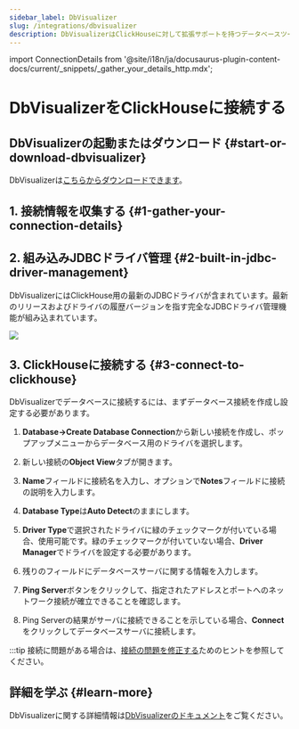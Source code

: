 ```yaml
---
sidebar_label: DbVisualizer
slug: /integrations/dbvisualizer
description: DbVisualizerはClickHouseに対して拡張サポートを持つデータベースツールです。
---
```

import ConnectionDetails from '@site/i18n/ja/docusaurus-plugin-content-docs/current/_snippets/_gather_your_details_http.mdx';

# DbVisualizerをClickHouseに接続する

## DbVisualizerの起動またはダウンロード {#start-or-download-dbvisualizer}

DbVisualizerは[こちらからダウンロードできます](https://www.dbvis.com/download/)。

## 1. 接続情報を収集する {#1-gather-your-connection-details}

<ConnectionDetails />

## 2. 組み込みJDBCドライバ管理 {#2-built-in-jdbc-driver-management}

DbVisualizerにはClickHouse用の最新のJDBCドライバが含まれています。最新のリリースおよびドライバの履歴バージョンを指す完全なJDBCドライバ管理機能が組み込まれています。

![](@site/i18n/ja/docusaurus-plugin-content-docs/current/integrations/sql-clients/images/dbvisualizer-driver-manager.png)

## 3. ClickHouseに接続する {#3-connect-to-clickhouse}

DbVisualizerでデータベースに接続するには、まずデータベース接続を作成し設定する必要があります。

1. **Database->Create Database Connection**から新しい接続を作成し、ポップアップメニューからデータベース用のドライバを選択します。

2. 新しい接続の**Object View**タブが開きます。

3. **Name**フィールドに接続名を入力し、オプションで**Notes**フィールドに接続の説明を入力します。

4. **Database Type**は**Auto Detect**のままにします。

5. **Driver Type**で選択されたドライバに緑のチェックマークが付いている場合、使用可能です。緑のチェックマークが付いていない場合、**Driver Manager**でドライバを設定する必要があります。

6. 残りのフィールドにデータベースサーバに関する情報を入力します。

7. **Ping Server**ボタンをクリックして、指定されたアドレスとポートへのネットワーク接続が確立できることを確認します。

8. Ping Serverの結果がサーバに接続できることを示している場合、**Connect**をクリックしてデータベースサーバに接続します。

:::tip
接続に問題がある場合は、[接続の問題を修正する](https://confluence.dbvis.com/display/UG231/Fixing+Connection+Issues)ためのヒントを参照してください。

## 詳細を学ぶ {#learn-more}

DbVisualizerに関する詳細情報は[DbVisualizerのドキュメント](https://confluence.dbvis.com/display/UG231/Users+Guide)をご覧ください。
